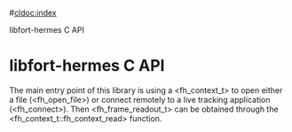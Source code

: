 #<cldoc:index>

libfort-hermes C API

# libfort-hermes C API

The main entry point of this library is using a <fh_context_t> to open
either a file (<fh_open_file>) or connect remotely to a live tracking
application (<fh_connect>). Then <fh_frame_readout_t> can be obtained
through the <fh_context_t::fh_context_read> function.
